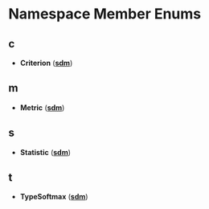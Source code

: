 
# Namespace Member Enums


## c

* **Criterion** ([**sdm**](namespacesdm.md))


## m

* **Metric** ([**sdm**](namespacesdm.md))


## s

* **Statistic** ([**sdm**](namespacesdm.md))


## t

* **TypeSoftmax** ([**sdm**](namespacesdm.md))

